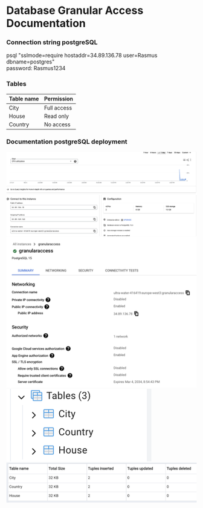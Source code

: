 # Database Granular Access Documentation


### Connection string postgreSQL
psql "sslmode=require hostaddr=34.89.136.78 user=Rasmus dbname=postgres"<br/>
password: Rasmus1234

### Tables
| Table name      | Permission              | 
|-----------------|-------------------------|
| City            | Full access             |
| House           | Read only               |
| Country         | No access               |

### Documentation postgreSQL deployment
![Alt text](image.png)
![Alt text](image-4.png)
![Alt text](image-2.png)
![Alt text](image-3.png)
